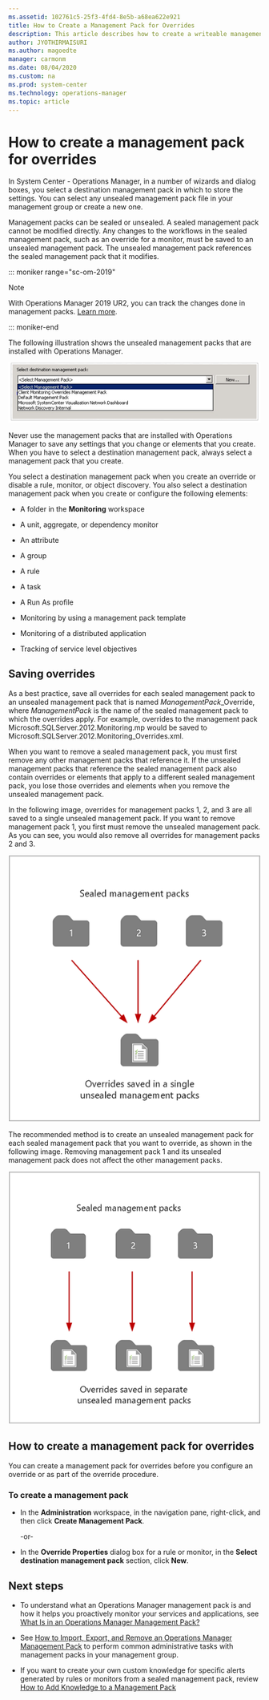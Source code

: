 ```yaml
---
ms.assetid: 102761c5-25f3-4fd4-8e5b-a68ea622e921
title: How to Create a Management Pack for Overrides
description: This article describes how to create a writeable management pack to save overrides to in Operations Manager.
author: JYOTHIRMAISURI
ms.author: magoedte
manager: carmonm
ms.date: 08/04/2020
ms.custom: na
ms.prod: system-center
ms.technology: operations-manager
ms.topic: article
---
```


# How to create a management pack for overrides

In System Center - Operations Manager, in a number of wizards and dialog boxes, you select a destination management pack in which to store the settings. You can select any unsealed management pack file in your management group or create a new one.  

Management packs can be sealed or unsealed. A sealed management pack cannot be modified directly. Any changes to the workflows in the sealed management pack, such as an override for a monitor, must be saved to an unsealed management pack. The unsealed management pack references the sealed management pack that it modifies.  

::: moniker range="sc-om-2019"
>[!NOTE]
> With Operations Manager 2019 UR2, you can track the changes done in management packs. [Learn more](management-pack-change-tracking.md).

::: moniker-end

The following illustration shows the unsealed management packs that are installed with Operations Manager.  

![Dropdown menu for selecting management pack](./media/manage-mp-create-unsealed-mp/om2016-save-override-to-mp.png)  

Never use the management packs that are installed with Operations Manager to save any settings that you change or elements that you create. When you have to select a destination management pack, always select a management pack that you create.  

You select a destination management pack when you create an override or disable a rule, monitor, or object discovery. You also select a destination management pack when you create or configure the following elements:  

-   A folder in the **Monitoring** workspace  

-   A unit, aggregate, or dependency monitor  

-   An attribute  

-   A group  

-   A rule  

-   A task  

-   A Run As profile  

-   Monitoring by using a management pack template  

-   Monitoring of a distributed application  

-   Tracking of service level objectives  

## Saving overrides  

As a best practice, save all overrides for each sealed management pack to an unsealed management pack that is named *ManagementPack*\_Override, where *ManagementPack* is the name of the sealed management pack to which the overrides apply. For example, overrides to the management pack Microsoft.SQLServer.2012.Monitoring.mp would be saved to Microsoft.SQLServer.2012.Monitoring\_Overrides.xml.  

When you want to remove a sealed management pack, you must first remove any other management packs that reference it. If the unsealed management packs that reference the sealed management pack also contain overrides or elements that apply to a different sealed management pack, you lose those overrides and elements when you remove the unsealed management pack.  

In the following image, overrides for management packs 1, 2, and 3 are all saved to a single unsealed management pack. If you want to remove management pack 1, you first must remove the unsealed management pack. As you can see, you would also remove all overrides for management packs 2 and 3.  

![Overrides saved to single management pack](./media/manage-mp-create-unsealed-mp/om2016-mp-reference-example.png)  

The recommended method is to create an unsealed management pack for each sealed management pack that you want to override, as shown in the following image. Removing management pack 1 and its unsealed management pack does not affect the other management packs.  

![Save overrides to respective management packs](./media/manage-mp-create-unsealed-mp/om2016-mp-reference-best-practice.png)  

## How to create a management pack for overrides  
You can create a management pack for overrides before you configure an override or as part of the override procedure.  

### To create a management pack  

-   In the **Administration** workspace, in the navigation pane, right\-click, and then click **Create Management Pack**.  

    \-or\-  

-   In the **Override Properties** dialog box for a rule or monitor, in the **Select destination management pack** section, click **New**.  

## Next steps

- To understand what an Operations Manager management pack is and how it helps you proactively monitor your services and applications, see [What Is in an Operations Manager Management Pack?](manage-overview-management-pack.md)  

- See [How to Import, Export, and Remove an Operations Manager Management Pack](manage-mp-import-remove-delete.md) to perform common administrative tasks with management packs in your management group.

- If you want to create your own custom knowledge for specific alerts generated by rules or monitors from a sealed management pack, review [How to Add Knowledge to a Management Pack](manage-mp-add-knowledge.md)  

